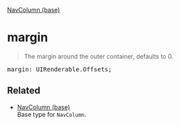 [NavColumn (base)](NavColumn_base.md)

# margin

> The margin around the outer container, defaults to 0.

<pre class="docgen_signature">margin: UIRenderable.Offsets;</pre>

## Related

- [<!--{ref:type}-->NavColumn (base)](NavColumn_base.md) \
    Base type for `NavColumn`.
